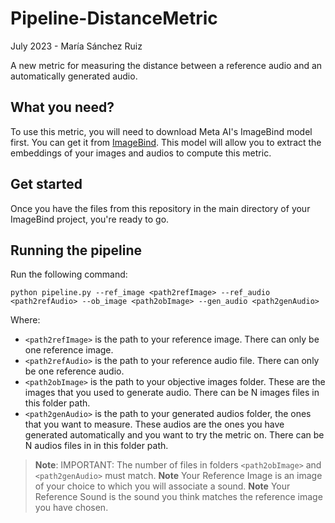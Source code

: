 # Pipeline-DistanceMetric
July 2023 - María Sánchez Ruiz



A new metric for measuring the distance between a reference audio and an automatically generated audio.



## What you need?
To use this metric, you will need to download Meta AI's ImageBind model first. You can get it from [ImageBind](https://github.com/facebookresearch/ImageBind). This model will allow you to extract the embeddings of your images and audios to compute this metric.


## Get started

Once you have the files from this repository in the main directory of your ImageBind project, you're ready to go.


## Running the pipeline

Run the following command:


```console
python pipeline.py --ref_image <path2refImage> --ref_audio <path2refAudio> --ob_image <path2obImage> --gen_audio <path2genAudio>
```
Where:


- `<path2refImage>` is the path to your reference image. There can only be one reference image.
- `<path2refAudio>` is the path to your reference audio file. There can only be one reference audio.
- `<path2obImage>` is the path to your objective images folder. These are the images that you used to generate audio. There can be N images files in this folder path.
- `<path2genAudio>` is the path to your generated audios folder, the ones that you want to measure. These audios are the ones you have generated automatically and you want to try the metric on. There can be N audios files in in this folder path.


> **Note**: IMPORTANT: The number of files in folders `<path2obImage>` and `<path2genAudio>` must match.
> __Note__ Your Reference Image is an image of your choice to which you will associate a sound.
> __Note__ Your Reference Sound is the sound you think matches the reference image you have chosen.
